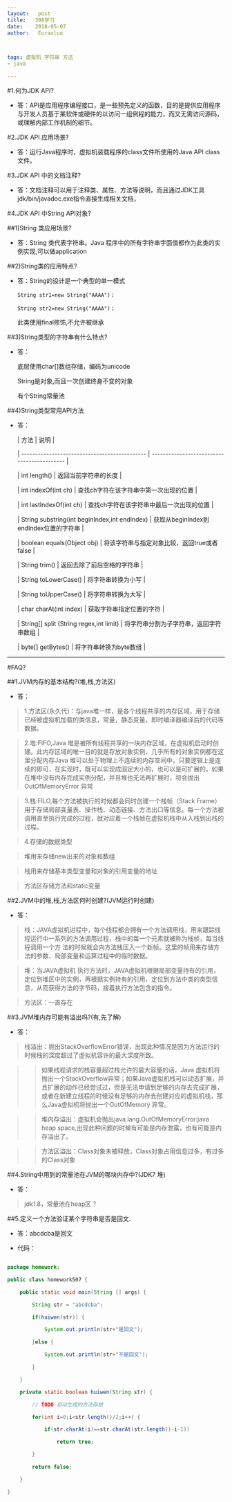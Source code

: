 ```yaml
---
layout:   post          
title:   308学习        
date:    2018-05-07       
author:   Euraxluo           



tags: 虚拟机 字符串 方法
- java

---
```


#1.何为JDK API?

+ 答：API是应用程序编程接口，是一些预先定义的函数，目的是提供应用程序与开发人员基于某软件或硬件的以访问一组例程的能力，而又无需访问源码，或理解内部工作机制的细节。





#2.JDK API 应用场景?

+ 答：运行Java程序时，虚拟机装载程序的class文件所使用的Java API class文件。



   





#3.JDK API 中的文档注释?

+ 答：文档注释可以用于注释类、属性、方法等说明，而且通过JDK工具jdk/bin/javadoc.exe指令直接生成相关文档， 





#4.JDK API 中String API对象?



##1)String 类应用场景?

+ 答：String 类代表字符串。Java 程序中的所有字符串字面值都作为此类的实例实现,可以做application



##2)String类的应用特点?

+ 答：String的设计是一个典型的单一模式

  `String str1=new String("AAAA")；`

  `String str2=new String("AAAA")；`

  此类使用final修饰,不允许被继承



##3)String类型的字符串有什么特点?

+ 答：

  底层使用char[]数组存储，编码为unicode

  String是对象,而且一次创建终身不变的对象

  有个String常量池





##4)String类型常用API方法

+ 答：



  | 方法                                          | 说明                                        |

  | --------------------------------------------- | ------------------------------------------- |

  | int length()                                  | 返回当前字符串的长度                        |

  | int indexOf(int ch)                           | 查找ch字符在该字符串中第一次出现的位置      |

  | int lastIndexOf(int ch)                       | 查找ch字符在该字符串中最后一次出现的位置    |

  | String substring(int beginIndex,int endIndex) | 获取从beginIndex到endIndex位置的字符串      |

  | boolean equals(Object obj)                    | 将该字符串与指定对象比较，返回true或者false |

  | String trim()                                 | 返回去除了前后空格的字符串                  |

  | String toLowerCase()                          | 将字符串转换为小写                          |

  | String toUpperCase()                          | 将字符串转换为大写                          |

  | char charAt(int index)                        | 获取字符串指定位置的字符                    |

  | String[] split (String regex,int limit)       | 将字符串分割为子字符串，返回字符串数组      |

  | byte[] getBytes()                             | 将字符串转换为byte数组                      |



----------------------------------------------------------------

#FAQ?

##1.JVM内存的基本结构?(堆,栈,方法区)

+ 答：

>1.方法区(永久代)：与java堆一样，是各个线程共享的内存区域，用于存储已经被虚拟机加载的类信息，常量，静态变量，即时编译器编译后的代码等数据。

>

>2.堆:FIFO,Java 堆是被所有线程共享的一块内存区域，在虚拟机启动时创建。此内存区域的唯一目的就是存放对象实例，几乎所有的对象实例都在这里分配内存Java 堆可以处于物理上不连续的内存空间中，只要逻辑上是连续的即可，在实现时，既可以实现成固定大小的，也可以是可扩展的，如果在堆中没有内存完成实例分配，并且堆也无法再扩展时，将会抛出OutOfMemoryError 异常

>

>3.栈:FILO,每个方法被执行的时候都会同时创建一个栈帧（Stack Frame）用于存储局部变量表、操作栈、动态链接、方法出口等信息。每一个方法被调用直至执行完成的过程，就对应着一个栈帧在虚拟机栈中从入栈到出栈的过程。

>

>4.存储的数据类型

>堆用来存储new出来的对象和数组

>栈用来存储基本类型变量和对象的引用变量的地址

>方法区存储方法和static变量



##2.JVM中的堆,栈,方法区何时创建?(JVM运行时创建)

+ 答：

>栈：JAVA虚拟机进程中，每个线程都会拥有一个方法调用栈，用来跟踪线程运行中一系列的方法调用过程，栈中的每一个元素就被称为栈帧，每当线程调用一个方 法的时候就会向方法栈压入一个新帧。这里的帧用来存储方法的参数、局部变量和运算过程中的临时数据。

>

>堆：当JAVA虚拟机 执行方法时，JAVA虚拟机根据局部变量持有的引用，定位到堆区中的实例，再根据实例持有的引用，定位到方法中类的类型信息，从而获得方法的字节码，接着执行方法包含的指令。

>

>方法区：一直存在

>



##3.JVM堆内存可能有溢出吗?(有,先了解)

+ 答：

 >栈溢出：抛出StackOverflowError错误，出现此种情况是因为方法运行的时候栈的深度超过了虚拟机容许的最大深度所致。

 >>

 >>如果线程请求的栈容量超过栈允许的最大容量的话，Java 虚拟机将抛出一个StackOverflow异常；如果Java虚拟机栈可以动态扩展，并且扩展的动作已经尝试过，但是无法申请到足够的内存去完成扩展，或者在新建立线程的时候没有足够的内存去创建对应的虚拟机栈，那么Java虚拟机将抛出一个OutOfMemory 异常。

 >>堆内存溢出：虚拟机会抛出java.lang.OutOfMemoryError:java heap space,出现此种问题的时候有可能是内存泄露，也有可能是内存溢出了。

 >>

 >>方法区溢出：Class对象未被释放，Class对象占用信息过多，有过多的Class对象





##4.String中用到的常量池在JVM的哪块内存中?(JDK7 堆)

+ 答：

>jdk1.8，常量池在heap区？



##5.定义一个方法验证某个字符串是否是回文.

+ 答：abcdcba是回文

+ 代码：

```java

package homework;

public class homework507 {

	public static void main(String [] args) {

		String str = "abcdcba";

		if(huiwen(str)) {

			System.out.println(str+"是回文");

		}else {

			System.out.println(str+"不是回文");

		}

	}

	private static boolean huiwen(String str) {

		// TODO 自动生成的方法存根

		for(int i=0;i<str.length()/2;i++) {

			if(str.charAt(i)==str.charAt(str.length()-i-1))

				return true;

		}

		return false;

	}

}



```
